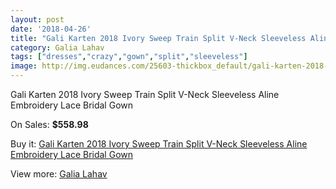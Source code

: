 ```yaml
---
layout: post
date: '2018-04-26'
title: "Gali Karten 2018 Ivory Sweep Train Split V-Neck Sleeveless Aline Embroidery Lace Bridal Gown"
category: Galia Lahav
tags: ["dresses","crazy","gown","split","sleeveless"]
image: http://img.eudances.com/25603-thickbox_default/gali-karten-2018-ivory-sweep-train-split-v-neck-sleeveless-aline-embroidery-lace-bridal-gown.jpg
---
```

Gali Karten 2018 Ivory Sweep Train Split V-Neck Sleeveless Aline Embroidery Lace Bridal Gown

On Sales: **$558.98**
<a href="https://www.eudances.com/en/galia-lahav/8520-gali-karten-2018-ivory-sweep-train-split-v-neck-sleeveless-aline-embroidery-lace-bridal-gown.html"><amp-img layout="responsive" width="600" height="600" src="//img.eudances.com/25603-thickbox_default/gali-karten-2018-ivory-sweep-train-split-v-neck-sleeveless-aline-embroidery-lace-bridal-gown.jpg" alt="Gali Karten 2018 Ivory Sweep Train Split V-Neck Sleeveless Aline Embroidery Lace Bridal Gown 0" /></a>
<a href="https://www.eudances.com/en/galia-lahav/8520-gali-karten-2018-ivory-sweep-train-split-v-neck-sleeveless-aline-embroidery-lace-bridal-gown.html"><amp-img layout="responsive" width="600" height="600" src="//img.eudances.com/25607-thickbox_default/gali-karten-2018-ivory-sweep-train-split-v-neck-sleeveless-aline-embroidery-lace-bridal-gown.jpg" alt="Gali Karten 2018 Ivory Sweep Train Split V-Neck Sleeveless Aline Embroidery Lace Bridal Gown 1" /></a>
<a href="https://www.eudances.com/en/galia-lahav/8520-gali-karten-2018-ivory-sweep-train-split-v-neck-sleeveless-aline-embroidery-lace-bridal-gown.html"><amp-img layout="responsive" width="600" height="600" src="//img.eudances.com/25606-thickbox_default/gali-karten-2018-ivory-sweep-train-split-v-neck-sleeveless-aline-embroidery-lace-bridal-gown.jpg" alt="Gali Karten 2018 Ivory Sweep Train Split V-Neck Sleeveless Aline Embroidery Lace Bridal Gown 2" /></a>
<a href="https://www.eudances.com/en/galia-lahav/8520-gali-karten-2018-ivory-sweep-train-split-v-neck-sleeveless-aline-embroidery-lace-bridal-gown.html"><amp-img layout="responsive" width="600" height="600" src="//img.eudances.com/25605-thickbox_default/gali-karten-2018-ivory-sweep-train-split-v-neck-sleeveless-aline-embroidery-lace-bridal-gown.jpg" alt="Gali Karten 2018 Ivory Sweep Train Split V-Neck Sleeveless Aline Embroidery Lace Bridal Gown 3" /></a>
<a href="https://www.eudances.com/en/galia-lahav/8520-gali-karten-2018-ivory-sweep-train-split-v-neck-sleeveless-aline-embroidery-lace-bridal-gown.html"><amp-img layout="responsive" width="600" height="600" src="//img.eudances.com/25604-thickbox_default/gali-karten-2018-ivory-sweep-train-split-v-neck-sleeveless-aline-embroidery-lace-bridal-gown.jpg" alt="Gali Karten 2018 Ivory Sweep Train Split V-Neck Sleeveless Aline Embroidery Lace Bridal Gown 4" /></a>

Buy it: [Gali Karten 2018 Ivory Sweep Train Split V-Neck Sleeveless Aline Embroidery Lace Bridal Gown](https://www.eudances.com/en/galia-lahav/8520-gali-karten-2018-ivory-sweep-train-split-v-neck-sleeveless-aline-embroidery-lace-bridal-gown.html "Gali Karten 2018 Ivory Sweep Train Split V-Neck Sleeveless Aline Embroidery Lace Bridal Gown")

View more: [Galia Lahav](https://www.eudances.com/en/119-galia-lahav "Galia Lahav")